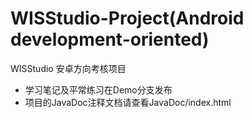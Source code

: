 # WISStudio-Project(Android development-oriented)
WISStudio 安卓方向考核项目

* 学习笔记及平常练习在Demo分支发布
* 项目的JavaDoc注释文档请查看JavaDoc/index.html


